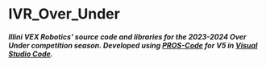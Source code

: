 # IVR_Over_Under
##### Illini VEX Robotics' source code and libraries for the 2023-2024 Over Under competition season. Developed using [PROS-Code](https://pros.cs.purdue.edu/) for V5 in [Visual Studio Code](https://code.visualstudio.com/).
